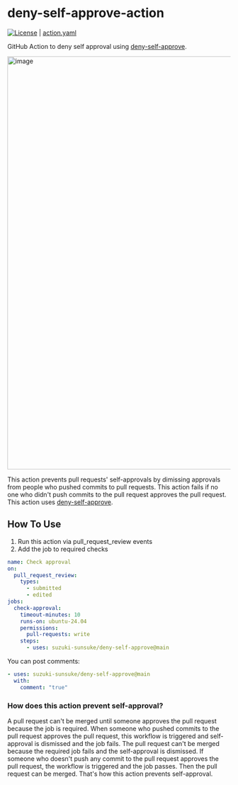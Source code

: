 # deny-self-approve-action

[![License](http://img.shields.io/badge/license-mit-blue.svg?style=flat-square)](https://raw.githubusercontent.com/suzuki-shunsuke/deny-self-approve-action/main/LICENSE) | [action.yaml](action.yaml)

GitHub Action to deny self approval using [deny-self-approve](https://github.com/suzuki-shunsuke/deny-self-approve).

<img width="932" alt="image" src="https://github.com/user-attachments/assets/aa7a506e-6195-4d6f-b8c3-76899e086f07" />

This action prevents pull requests' self-approvals by dimissing approvals from people who pushed commits to pull requests.
This action fails if no one who didn't push commits to the pull request approves the pull request.
This action uses [deny-self-approve](https://github.com/suzuki-shunsuke/deny-self-approve).

## How To Use

1. Run this action via pull_request_review events
2. Add the job to required checks

```yaml
name: Check approval
on:
  pull_request_review:
    types:
      - submitted
      - edited
jobs:
  check-approval:
    timeout-minutes: 10
    runs-on: ubuntu-24.04
    permissions:
      pull-requests: write
    steps:
      - uses: suzuki-sunsuke/deny-self-approve@main
```

You can post comments:

```yaml
- uses: suzuki-sunsuke/deny-self-approve@main
  with:
    comment: "true"
```

### How does this action prevent self-approval?

A pull request can't be merged until someone approves the pull request because the job is required.
When someone who pushed commits to the pull request approves the pull request, this workflow is triggered and self-approval is dismissed and the job fails.
The pull request can't be merged because the required job fails and the self-approval is dismissed.
If someone who doesn't push any commit to the pull request approves the pull request, the workflow is triggered and the job passes. Then the pull request can be merged.
That's how this action prevents self-approval.
